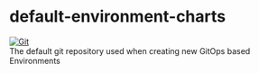 # default-environment-charts

[![Git](https://app.soluble.cloud/api/v1/public/badges/17ab14c1-e669-4a54-9a45-38cea0fd23d4.svg?orgId=451115019187)](https://app.soluble.cloud/repos/details/github.com/michaelneale/environment-piratefair-production?orgId=451115019187)  
The default git repository used when creating new GitOps based Environments
